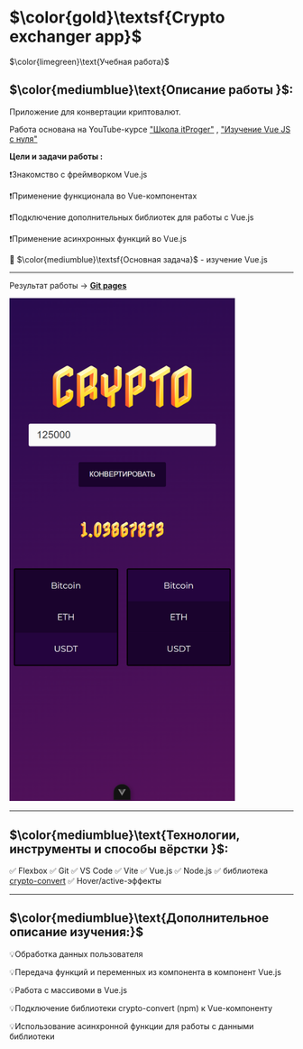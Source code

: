 # $\color{gold}\textsf{Crypto exchanger app}$

$\color{limegreen}\text{Учебная работа}$

## $\color{mediumblue}\text{Описание работы }$:

Приложение для конвертации криптовалют.

Работа основана на YouTube-курсе ["Школа itProger"](https://www.youtube.com/@itproger) , ["Изучение Vue JS с нуля"](https://www.youtube.com/watch?v=phNxG218wAw&list=PLDyJYA6aTY1lwiVmcFFb7g0dRehAXmWUn&index=11)

**Цели и задачи работы :**

❗Знакомство с фреймворком Vue.js

❗Применение функционала во Vue-компонентах

❗Подключение дополнительных библиотек для работы с Vue.js

❗Применение асинхронных функций во Vue.js

🎯 $\color{mediumblue}\textsf{Основная задача}$ - изучение Vue.js

---

Результат работы -> [**Git pages**](https://artiom-work.github.io/vue-crypto-exchanger/)

<img src="./public/crypto-exchanger-app.png" width="400" alt="Изображение страницы">

---

## $\color{mediumblue}\text{Технологии, инструменты и способы вёрстки }$:

✅ Flexbox
✅ Git
✅ VS Code
✅ Vite
✅ Vue.js
✅ Node.js
✅ библиотека [crypto-convert](https://github.com/coinconvert/crypto-convert)
✅ Hover/active-эффекты

---

## $\color{mediumblue}\text{Дополнительное описание изучения:}$

💡Обработка данных пользователя

💡Передача функций и переменных из компонента в компонент Vue.js

💡Работа с массивоми в Vue.js

💡Подключение библиотеки crypto-convert (npm) к Vue-компоненту

💡Использование асинхронной функции для работы с данными библиотеки
